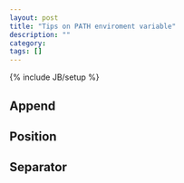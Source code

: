 ```yaml
---
layout: post
title: "Tips on PATH enviroment variable"
description: ""
category: 
tags: []
---
```

{% include JB/setup %}

## Append

## Position

## Separator
